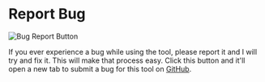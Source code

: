 # Report Bug

![Bug Report Button](https://raw.githubusercontent.com/cirept/autofillReplacer/gh-pages/assets/images/bug.jpg)

If you ever experience a bug while using the tool, please report it and I will try and fix it.  This will make that process easy.  Click this button and it'll open a new tab to submit a bug for this tool on [GitHub](https://github.com/cirept/autofillReplacer/issues/new?template=bug_report.md).

